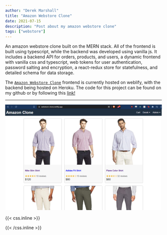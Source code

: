```yaml
---
author: "Derek Marshall"
title: "Amazon Webstore Clone"
date: 2021-07-15
description: "Post about my amazon webstore clone"
tags: ["webstore"]
---
```


An amazon webstore clone built on the MERN stack. All of the frontend is built using typescript, while the backend was developed using vanilla js. It includes a backend API for orders, products, and users, a dynamic frontend with vanilla css and typescript, web tokens for user authentication, password salting and encryption, a react-redux store for statefulness, and detailed schema for data storage.

<!--more-->

The [`Amazon Webstore Clone`](https://webstore-clone.netlify.app/) frontend is currently hosted on weblify, with the backend being hosted on Heroku. The code for this project can be found on my github or by following this [link!](https://github.com/DerekMarshall855/AmazonClone)

---

!['webstore homepage'](/images/amazon_clone.png)


{{< css.inline >}}

<style>
.emojify {
	font-family: Apple Color Emoji, Segoe UI Emoji, NotoColorEmoji, Segoe UI Symbol, Android Emoji, EmojiSymbols;
	font-size: 2rem;
	vertical-align: middle;
}
@media screen and (max-width:650px) {
  .nowrap {
    display: block;
    margin: 25px 0;
  }
}
</style>

{{< /css.inline >}}

